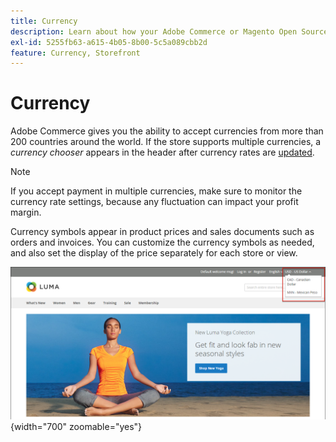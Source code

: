```yaml
---
title: Currency
description: Learn about how your Adobe Commerce or Magento Open Source store can support multiple currencies to enhance the customer experience.
exl-id: 5255fb63-a615-4b05-8b00-5c5a089cbb2d
feature: Currency, Storefront
---
```

# Currency

Adobe Commerce gives you the ability to accept currencies from more than 200 countries around the world. If the store supports multiple currencies, a _currency chooser_ appears in the header after currency rates are [updated](currency-update.md).

>[!NOTE]
>
>If you accept payment in multiple currencies, make sure to monitor the currency rate settings, because any fluctuation can impact your profit margin.

Currency symbols appear in product prices and sales documents such as orders and invoices. You can customize the currency symbols as needed, and also set the display of the price separately for each store or view.

![Example storefront - currency chooser](./assets/storefront-currency-chooser.png){width="700" zoomable="yes"}
